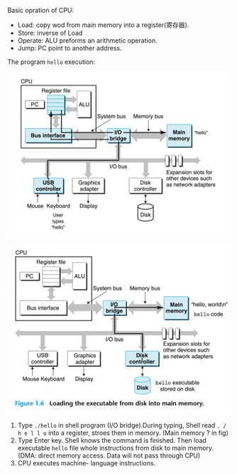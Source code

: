 Basic opration of CPU:

- Load: copy wod from main memory into a register(寄存器).
- Store: inverse of Load
- Operate: ALU preforms an arithmetic operation.
- Jump: PC point to another address.

The program `hello` execution:

![hello_o](https://raw.githubusercontent.com/lih627/MyPicGo/master/imgs/20211001223048.png)

![hello_2](https://raw.githubusercontent.com/lih627/MyPicGo/master/imgs/20211002005257.png)

1. Type `./hello` in shell program (I/O bridge).During typing, Shell read `. / h e l l o` into a register, stroes them in memory. (Main memory ? in fig)
2. Type Enter key. Shell knows the command is finished. Then load executable `hello` file whole instructions from disk to main memory. (DMA: direct memory access. Data will not pass through CPU)
3. CPU executes machine- language instructions.
